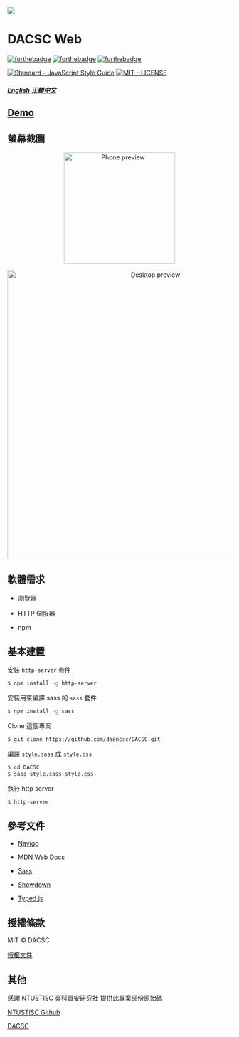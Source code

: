 ![](https://i.imgur.com/gLzDG0o.png)

# DACSC Web

[![forthebadge](https://forthebadge.com/images/badges/built-with-love.svg)](https://forthebadge.com)
[![forthebadge](https://forthebadge.com/images/badges/made-with-javascript.svg)](https://forthebadge.com)
[![forthebadge](https://forthebadge.com/images/badges/powered-by-oxygen.svg)](https://forthebadge.com)

[![Standard - JavaScript Style Guide](https://img.shields.io/badge/code_style-standard-brightgreen.svg)](https://standardjs.com/) [![MIT - LICENSE](https://img.shields.io/badge/license-MIT-blue.svg)](https://opensource.org/licenses/MIT)

##### [English](https://github.com/daancsc/DACSC/blob/master/README.md) [正體中文](https://github.com/daancsc/DACSC/blob/master/README_ZH.md)

## [Demo](https://dacsc.club/)

## 螢幕截圖

<p align="center">
  <img src="https://i.imgur.com/J0Pn53V.png" alt="Phone preview" width="250">
</p>

<p align="center">
  <img src="https://i.imgur.com/9KzZB6H.png" alt="Desktop preview" width="650">
</p>

## 軟體需求

- 瀏覽器

- HTTP 伺服器

- npm

## 基本建置

安裝 `http-server` 套件
```bash
$ npm install -g http-server
```

安裝用來編譯 sass 的 `sass` 套件
```bash
$ npm install -g sass
```

Clone 這個專案
```bash
$ git clone https://github.com/daancsc/DACSC.git
```

編譯 `style.sass` 成 `style.css`
```bash
$ cd DACSC
$ sass style.sass style.css
```

執行 http server
```bash
$ http-server
```

## 參考文件

- [Navigo](https://github.com/krasimir/navigo)

- [MDN Web Docs](https://developer.mozilla.org/)

- [Sass](https://sass-lang.com/)

- [Showdown](https://github.com/showdownjs/showdown)

- [Typed.js](https://github.com/mattboldt/typed.js/)

## 授權條款

MIT © DACSC

[授權文件](https://github.com/daancsc/DACSC/blob/master/LICENSE)

## 其他

感謝 NTUSTISC 臺科資安研究社 提供此專案部份原始碼

[NTUSTISC Github](https://github.com/NTUSTISC/)

[DACSC](https://dacsc.club)
